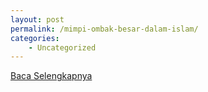 ```yaml
---
layout: post
permalink: /mimpi-ombak-besar-dalam-islam/
categories:
    - Uncategorized
---
```


[Baca Selengkapnya](/07)